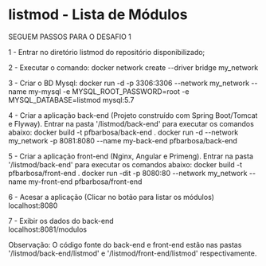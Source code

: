 # listmod - Lista de Módulos

SEGUEM PASSOS PARA O DESAFIO 1

1 - Entrar no diretório listmod do repositório disponibilizado;

2 - Executar o comando: 
    docker network create --driver bridge my_network

3 - Criar o BD Mysql:
    docker run -d -p 3306:3306 --network my_network --name my-mysql -e MYSQL_ROOT_PASSWORD=root -e MYSQL_DATABASE=listmod mysql:5.7
	
4 - Criar a aplicação back-end (Projeto construído com Spring Boot/Tomcat e Flyway). Entrar na pasta '/listmod/back-end' para executar os comandos abaixo:
    docker build -t pfbarbosa/back-end .
	docker run -d --network my_network -p 8081:8080 --name my-back-end pfbarbosa/back-end

5 - Criar a aplicação front-end (Nginx, Angular e Primeng). Entrar na pasta '/listmod/back-end' para executar os comandos abaixo:
	docker build -t pfbarbosa/front-end .
	docker run -dit -p 8080:80 --network my_network --name my-front-end pfbarbosa/front-end

6 - Acesar a aplicação (Clicar no botão para listar os módulos)
    localhost:8080

7 - Exibir os dados do back-end 	
	localhost:8081/modulos

Observação: O código fonte do back-end e front-end estão nas pastas '/listmod/back-end/listmod' e '/listmod/front-end/listmod' respectivamente.
